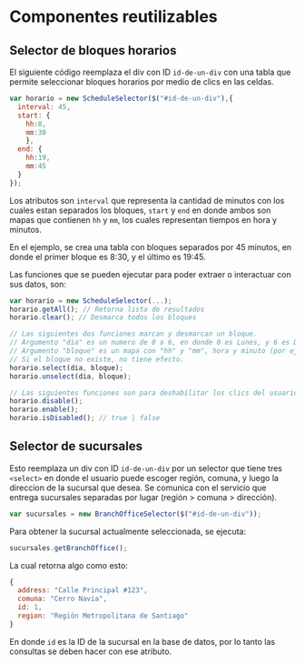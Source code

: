 # Componentes reutilizables

## Selector de bloques horarios

El siguiente código reemplaza el div con ID `id-de-un-div` con una tabla que permite
seleccionar bloques horarios por medio de clics en las celdas.

```js
var horario = new ScheduleSelector($("#id-de-un-div"),{
  interval: 45,
  start: {
    hh:8,
    mm:30
    },
  end: {
    hh:19,
    mm:45
  }
});
```

Los atributos son `interval` que representa la cantidad de minutos con los cuales estan separados los bloques,
`start` y `end` en donde ambos son mapas que contienen `hh` y `mm`, los cuales representan tiempos en hora y minutos.

En el ejemplo, se crea una tabla con bloques separados por 45 minutos, en donde el primer bloque es 8:30, y el último es 19:45.

Las funciones que se pueden ejecutar para poder extraer o interactuar con sus datos, son:


```js
var horario = new ScheduleSelector(...);
horario.getAll(); // Retorna lista de resultados
horario.clear(); // Desmarca todos los bloques

// Las siguientes dos funciones marcan y desmarcan un bloque.
// Argumento "dia" es un numero de 0 a 6, en donde 0 es Lunes, y 6 es Domingo
// Argumento "bloque" es un mapa con "hh" y "mm", hora y minuto (por ejemplo hh: 17, mm:30, corresponde a las 17:30PM)
// Si el bloque no existe, no tiene efecto.
horario.select(dia, bloque);
horario.unselect(dia, bloque);

// Las siguientes funciones son para deshabilitar los clics del usuario, y que no se pueda interactuar con la tabla.
horario.disable();
horario.enable();
horario.isDisabled(); // true | false
```

## Selector de sucursales

Esto reemplaza un div con ID `id-de-un-div` por un selector que tiene tres `<select>` en donde el usuario puede
escoger región, comuna, y luego la direccion de la sucursal que desea. Se comunica con el servicio que entrega
sucursales separadas por lugar (región > comuna > dirección).

```js
var sucursales = new BranchOfficeSelector($("#id-de-un-div"));
```

Para obtener la sucursal actualmente seleccionada, se ejecuta:

```js
sucursales.getBranchOffice();
```

La cual retorna algo como esto:

```js
{
  address: "Calle Principal #123",
  comuna: "Cerro Navia",
  id: 1,
  region: "Región Metropolitana de Santiago"
}
```

En donde `id` es la ID de la sucursal en la base de datos, por lo tanto las consultas se deben hacer con ese atributo.
